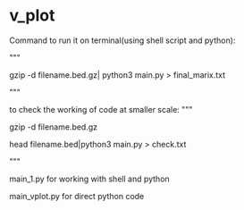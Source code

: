 # v_plot

Command to run it on terminal(using shell script and python):

"""

gzip -d filename.bed.gz| python3 main.py > final_marix.txt

"""

to check the working of code at smaller scale:
"""

gzip -d filename.bed.gz

head filename.bed|python3 main.py > check.txt

"""

main_1.py for working with shell and python

main_vplot.py for direct python code
